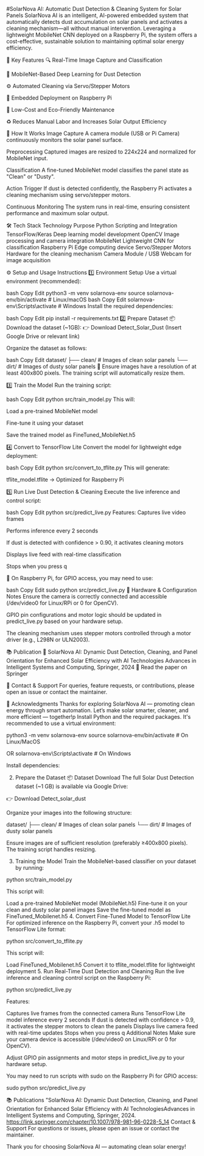 #SolarNova AI: Automatic Dust Detection & Cleaning System for Solar Panels
SolarNova AI is an intelligent, AI-powered embedded system that automatically detects dust accumulation on solar panels and activates a cleaning mechanism—all without manual intervention. Leveraging a lightweight MobileNet CNN deployed on a Raspberry Pi, the system offers a cost-effective, sustainable solution to maintaining optimal solar energy efficiency.

🚀 Key Features
🔍 Real-Time Image Capture and Classification

🧠 MobileNet-Based Deep Learning for Dust Detection

⚙️ Automated Cleaning via Servo/Stepper Motors

🧩 Embedded Deployment on Raspberry Pi

💸 Low-Cost and Eco-Friendly Maintenance

♻️ Reduces Manual Labor and Increases Solar Output Efficiency

🧠 How It Works
Image Capture
A camera module (USB or Pi Camera) continuously monitors the solar panel surface.

Preprocessing
Captured images are resized to 224x224 and normalized for MobileNet input.

Classification
A fine-tuned MobileNet model classifies the panel state as "Clean" or "Dusty".

Action Trigger
If dust is detected confidently, the Raspberry Pi activates a cleaning mechanism using servo/stepper motors.

Continuous Monitoring
The system runs in real-time, ensuring consistent performance and maximum solar output.

🛠️ Tech Stack
Technology	Purpose
Python	Scripting and Integration
TensorFlow/Keras	Deep learning model development
OpenCV	Image processing and camera integration
MobileNet	Lightweight CNN for classification
Raspberry Pi	Edge computing device
Servo/Stepper Motors	Hardware for the cleaning mechanism
Camera Module / USB Webcam	for image acquisition

⚙️ Setup and Usage Instructions
1️⃣ Environment Setup
Use a virtual environment (recommended):

bash
Copy
Edit
python3 -m venv solarnova-env
source solarnova-env/bin/activate  # Linux/macOS
bash
Copy
Edit
solarnova-env\Scripts\activate  # Windows
Install the required dependencies:

bash
Copy
Edit
pip install -r requirements.txt
2️⃣ Prepare Dataset
📦 Download the dataset (~1GB):
👉 Download Detect_Solar_Dust (Insert Google Drive or relevant link)

Organize the dataset as follows:

bash
Copy
Edit
dataset/
├── clean/      # Images of clean solar panels
└── dirt/       # Images of dusty solar panels
📝 Ensure images have a resolution of at least 400x800 pixels.
The training script will automatically resize them.

3️⃣ Train the Model
Run the training script:

bash
Copy
Edit
python src/train_model.py
This will:

Load a pre-trained MobileNet model

Fine-tune it using your dataset

Save the trained model as FineTuned_MobileNet.h5

4️⃣ Convert to TensorFlow Lite
Convert the model for lightweight edge deployment:

bash
Copy
Edit
python src/convert_to_tflite.py
This will generate:

tflite_model.tflite → Optimized for Raspberry Pi

5️⃣ Run Live Dust Detection & Cleaning
Execute the live inference and control script:

bash
Copy
Edit
python src/predict_live.py
Features:
Captures live video frames

Performs inference every 2 seconds

If dust is detected with confidence > 0.90, it activates cleaning motors

Displays live feed with real-time classification

Stops when you press q

🔐 On Raspberry Pi, for GPIO access, you may need to use:

bash
Copy
Edit
sudo python src/predict_live.py
🔧 Hardware & Configuration Notes
Ensure the camera is correctly connected and accessible (/dev/video0 for Linux/RPi or 0 for OpenCV).

GPIO pin configurations and motor logic should be updated in predict_live.py based on your hardware setup.

The cleaning mechanism uses stepper motors controlled through a motor driver (e.g., L298N or ULN2003).

📚 Publication
📖 SolarNova AI: Dynamic Dust Detection, Cleaning, and Panel Orientation for Enhanced Solar Efficiency with AI Technologies
Advances in Intelligent Systems and Computing, Springer, 2024
🔗 Read the paper on Springer

🙋 Contact & Support
For queries, feature requests, or contributions, please open an issue or contact the maintainer.

🌱 Acknowledgments
Thanks for exploring SolarNova AI — promoting clean energy through smart automation.
Let’s make solar smarter, cleaner, and more efficient — together!p
Install Python and the required packages. It's recommended to use a virtual environment:

python3 -m venv solarnova-env source solarnova-env/bin/activate # On Linux/MacOS

OR
solarnova-env\Scripts\activate # On Windows

Install dependencies:

2. Prepare the Dataset
📦 Dataset Download
The full Solar Dust Detection dataset (~1 GB) is available via Google Drive:

👉 Download Detect_solar_dust

Organize your images into the following structure:

dataset/ ├── clean/ # Images of clean solar panels └── dirt/ # Images of dusty solar panels

Ensure images are of sufficient resolution (preferably ≥400x800 pixels). The training script handles resizing.

3. Training the Model
Train the MobileNet-based classifier on your dataset by running:

python src/train_model.py

This script will:

Load a pre-trained MobileNet model (MobileNet.h5)
Fine-tune it on your clean and dusty solar panel images
Save the fine-tuned model as FineTuned_Mobilenet.h5
4. Convert Fine-Tuned Model to TensorFlow Lite
For optimized inference on the Raspberry Pi, convert your .h5 model to TensorFlow Lite format:

python src/convert_to_tflite.py

This script will:

Load FineTuned_Mobilenet.h5
Convert it to tflite_model.tflite for lightweight deployment
5. Run Real-Time Dust Detection and Cleaning
Run the live inference and cleaning control script on the Raspberry Pi:

python src/predict_live.py

Features:

Captures live frames from the connected camera
Runs TensorFlow Lite model inference every 2 seconds
If dust is detected with confidence > 0.9, it activates the stepper motors to clean the panels
Displays live camera feed with real-time updates
Stops when you press q
Additional Notes
Make sure your camera device is accessible (/dev/video0 on Linux/RPi or 0 for OpenCV).

Adjust GPIO pin assignments and motor steps in predict_live.py to your hardware setup.

You may need to run scripts with sudo on the Raspberry Pi for GPIO access:

sudo python src/predict_live.py

📚 Publications
"SolarNova AI: Dynamic Dust Detection, Cleaning, and Panel Orientation for Enhanced Solar Efficiency with AI TechnologiesAdvances in Intelligent Systems and Computing, Springer, 2024.
https://link.springer.com/chapter/10.1007/978-981-96-0228-5_14
Contact & Support
For questions or issues, please open an issue or contact the maintainer.

Thank you for choosing SolarNova AI — automating clean solar energy!






